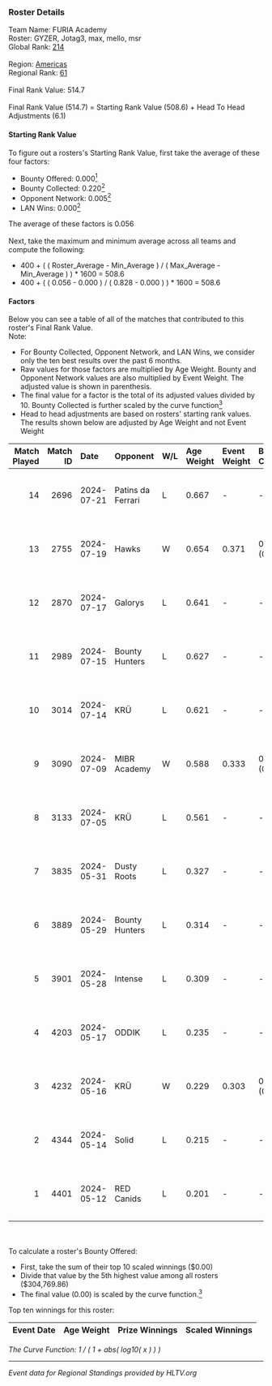 ### Roster Details<br />
Team Name: FURIA Academy<br />
Roster: GYZER, Jotag3, max, mello, msr<br />
Global Rank: [214](../../standings_global_2024_10_09.md)<br />
<br />
Region: [Americas]( ../../standings_americas_2024_10_09.md)<br />
Regional Rank: [61]( ../../standings_americas_2024_10_09.md)<br />
<br />
Final Rank Value:  514.7<br />
<br />
Final Rank Value (514.7) = Starting Rank Value (508.6) + Head To Head Adjustments (6.1)<br />

#### Starting Rank Value<br />
To figure out a rosters's Starting Rank Value, first take the average of these four factors:<br />
- Bounty Offered: 0.000[<sup>1</sup>](#table2)
- Bounty Collected: 0.220[<sup>2</sup>](#table1)
- Opponent Network: 0.005[<sup>2</sup>](#table1)
- LAN Wins: 0.000[<sup>2</sup>](#table1)

The average of these factors is 0.056<br />
<br />
Next, take the maximum and minimum average across all teams and compute the following:<br />
- 400 + ( ( Roster_Average - Min_Average ) / ( Max_Average - Min_Average ) ) * 1600 = 508.6
- 400 + ( ( 0.056 - 0.000 ) / ( 0.828 - 0.000 ) ) * 1600 = 508.6


#### Factors<br />
Below you can see a table of all of the matches that contributed to this roster's Final Rank Value.<br />
Note:<br />

- For Bounty Collected, Opponent Network, and LAN Wins, we consider only the ten best results over the past 6 months.
- Raw values for those factors are multiplied by Age Weight. Bounty and Opponent Network values are also multiplied by Event Weight. The adjusted value is shown in parenthesis.
- The final value for a factor is the total of its adjusted values divided by 10. Bounty Collected is further scaled by the curve function[<sup>3</sup>](#curveFunction)
- Head to head adjustments are based on rosters' starting rank values. The results shown below are adjusted by Age Weight and not Event Weight
<span id="table1"></span><br />


| Match Played | Match ID | Date       | Opponent          | W/L | Age Weight | Event Weight | Bounty Collected | Opponent Network | LAN Wins  | H2H Adj. | Roster                                   |
| -: | -: | :- | :- | :- | :- | :- | :- | :- | :- | -: | :- |
|           14 |     2696 | 2024-07-21 | Patins da Ferrari | L   | 0.667      | -            | -                | -                | -         |    -4.93 | GYZER, Jotag3, max, mello, msr           |
|           13 |     2755 | 2024-07-19 | Hawks             | W   | 0.654      | 0.371        | 0.007 (0.002)    | 0.027 (0.006)    | 0 (0.000) |    14.19 | GYZER, Jotag3, max, mello, msr           |
|           12 |     2870 | 2024-07-17 | Galorys           | L   | 0.641      | -            | -                | -                | -         |    -3.74 | Bruninho, GYZER, Jotag3, max, mello      |
|           11 |     2989 | 2024-07-15 | Bounty Hunters    | L   | 0.627      | -            | -                | -                | -         |    -2.49 | GYZER, Jotag3, max, mello, souz4h        |
|           10 |     3014 | 2024-07-14 | KRÜ               | L   | 0.621      | -            | -                | -                | -         |    -2.74 | GYZER, Jotag3, max, mello, souz4h        |
|            9 |     3090 | 2024-07-09 | MIBR Academy      | W   | 0.588      | 0.333        | 0.003 (0.001)    | 0.033 (0.006)    | 0 (0.000) |     9.78 | GYZER, Jotag3, max, mello, souz4h        |
|            8 |     3133 | 2024-07-05 | KRÜ               | L   | 0.561      | -            | -                | -                | -         |    -2.57 | GYZER, Jotag3, max, mello, souz4h        |
|            7 |     3835 | 2024-05-31 | Dusty Roots       | L   | 0.327      | -            | -                | -                | -         |    -1.77 | Bruninho, cerolzin, GYZER, Jotag3, mello |
|            6 |     3889 | 2024-05-29 | Bounty Hunters    | L   | 0.314      | -            | -                | -                | -         |    -1.76 | Bruninho, cerolzin, GYZER, Jotag3, mello |
|            5 |     3901 | 2024-05-28 | Intense           | L   | 0.309      | -            | -                | -                | -         |    -2.77 | Bruninho, cerolzin, GYZER, Jotag3, mello |
|            4 |     4203 | 2024-05-17 | ODDIK             | L   | 0.235      | -            | -                | -                | -         |    -0.35 | Bruninho, cerolzin, GYZER, Jotag3, mello |
|            3 |     4232 | 2024-05-16 | KRÜ               | W   | 0.229      | 0.303        | 0.011 (0.001)    | 0.485 (0.034)    | 0 (0.000) |     6.24 | Bruninho, cerolzin, GYZER, Jotag3, mello |
|            2 |     4344 | 2024-05-14 | Solid             | L   | 0.215      | -            | -                | -                | -         |    -0.85 | Bruninho, cerolzin, GYZER, Jotag3, mello |
|            1 |     4401 | 2024-05-12 | RED Canids        | L   | 0.201      | -            | -                | -                | -         |    -0.12 | Bruninho, cerolzin, GYZER, Jotag3, mello |

<br />
<span id="table2"></span><br />
To calculate a roster's Bounty Offered:<br />

- First, take the sum of their top 10 scaled winnings ($0.00)
- Divide that value by the 5th highest value among all rosters ($304,769.86)
- The final value (0.00) is scaled by the curve function.[<sup>3</sup>](#curveFunction)

Top ten winnings for this roster:<br />

| Event Date | Age Weight | Prize Winnings | Scaled Winnings |
| :- | -: | :- | :- |


<span id="curveFunction"></span>_The Curve Function: 1 / ( 1 + abs( log10( x ) ) )_<br />

---
_Event data for Regional Standings provided by HLTV.org_<br />
